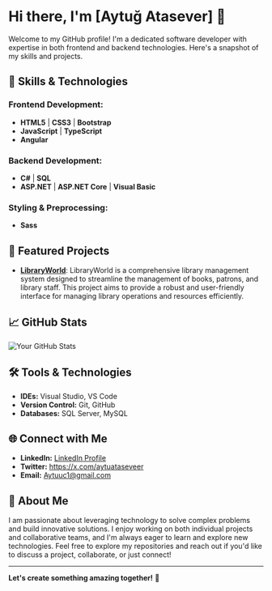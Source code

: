 # Hi there, I'm [Aytuğ Atasever] 👋

Welcome to my GitHub profile! I'm a dedicated software developer with expertise in both frontend and backend technologies. Here's a snapshot of my skills and projects.

## 🚀 Skills & Technologies

### **Frontend Development:**
- **HTML5** | **CSS3** | **Bootstrap**
- **JavaScript** | **TypeScript**
- **Angular**

### **Backend Development:**
- **C#** | **SQL**
- **ASP.NET** | **ASP.NET Core** | **Visual Basic**

### **Styling & Preprocessing:**
- **Sass**

## 🌟 Featured Projects

- **[LibraryWorld](#)**: LibraryWorld is a comprehensive library management system designed to streamline the management of books, patrons, and library staff. This project aims to provide a robust and user-friendly interface for managing library operations and resources efficiently.

## 📈 GitHub Stats

![Your GitHub Stats](https://github-readme-stats.vercel.app/api?username=your-github-username&show_icons=true&count_private=true&hide_title=false&bg_color=0D1117&text_color=F9A828&icon_color=58A6FF&title_color=7F3C6C)

## 🛠️ Tools & Technologies

- **IDEs:** Visual Studio, VS Code
- **Version Control:** Git, GitHub
- **Databases:** SQL Server, MySQL

## 🌐 Connect with Me

- **LinkedIn:** [LinkedIn Profile]([https://www.linkedin.com/in/your-profile](https://www.linkedin.com/in/aytu%C4%9F-atasever-7898b5220/))
- **Twitter:** https://x.com/aytuataseveer
- **Email:** [Aytuuc1@gmail.com](mailto:your-email@example.com)


## 💬 About Me

I am passionate about leveraging technology to solve complex problems and build innovative solutions. I enjoy working on both individual projects and collaborative teams, and I'm always eager to learn and explore new technologies.
Feel free to explore my repositories and reach out if you'd like to discuss a project, collaborate, or just connect!

---

**Let's create something amazing together!** 🌟

